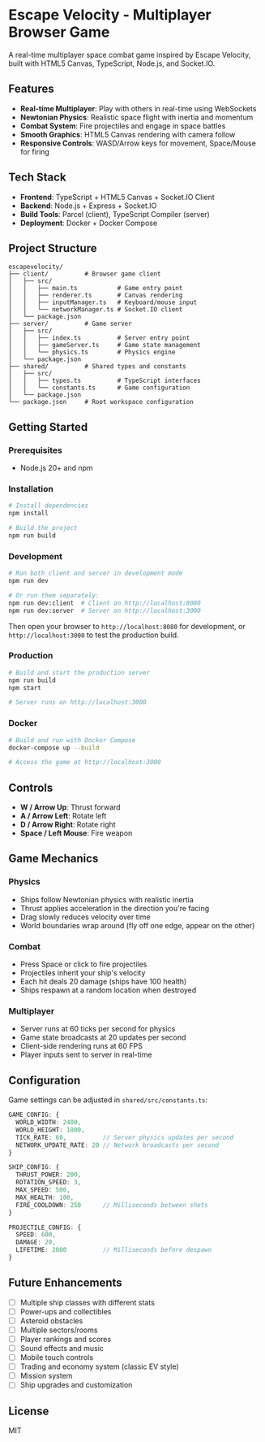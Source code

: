 # Escape Velocity - Multiplayer Browser Game

A real-time multiplayer space combat game inspired by Escape Velocity, built with HTML5 Canvas, TypeScript, Node.js, and Socket.IO.

## Features

- **Real-time Multiplayer**: Play with others in real-time using WebSockets
- **Newtonian Physics**: Realistic space flight with inertia and momentum
- **Combat System**: Fire projectiles and engage in space battles
- **Smooth Graphics**: HTML5 Canvas rendering with camera follow
- **Responsive Controls**: WASD/Arrow keys for movement, Space/Mouse for firing

## Tech Stack

- **Frontend**: TypeScript + HTML5 Canvas + Socket.IO Client
- **Backend**: Node.js + Express + Socket.IO
- **Build Tools**: Parcel (client), TypeScript Compiler (server)
- **Deployment**: Docker + Docker Compose

## Project Structure

```
escapevelocity/
├── client/          # Browser game client
│   ├── src/
│   │   ├── main.ts           # Game entry point
│   │   ├── renderer.ts       # Canvas rendering
│   │   ├── inputManager.ts   # Keyboard/mouse input
│   │   └── networkManager.ts # Socket.IO client
│   └── package.json
├── server/          # Game server
│   ├── src/
│   │   ├── index.ts          # Server entry point
│   │   ├── gameServer.ts     # Game state management
│   │   └── physics.ts        # Physics engine
│   └── package.json
├── shared/          # Shared types and constants
│   ├── src/
│   │   ├── types.ts          # TypeScript interfaces
│   │   └── constants.ts      # Game configuration
│   └── package.json
└── package.json     # Root workspace configuration
```

## Getting Started

### Prerequisites

- Node.js 20+ and npm

### Installation

```bash
# Install dependencies
npm install

# Build the project
npm run build
```

### Development

```bash
# Run both client and server in development mode
npm run dev

# Or run them separately:
npm run dev:client  # Client on http://localhost:8080
npm run dev:server  # Server on http://localhost:3000
```

Then open your browser to `http://localhost:8080` for development, or `http://localhost:3000` to test the production build.

### Production

```bash
# Build and start the production server
npm run build
npm start

# Server runs on http://localhost:3000
```

### Docker

```bash
# Build and run with Docker Compose
docker-compose up --build

# Access the game at http://localhost:3000
```

## Controls

- **W / Arrow Up**: Thrust forward
- **A / Arrow Left**: Rotate left
- **D / Arrow Right**: Rotate right
- **Space / Left Mouse**: Fire weapon

## Game Mechanics

### Physics
- Ships follow Newtonian physics with realistic inertia
- Thrust applies acceleration in the direction you're facing
- Drag slowly reduces velocity over time
- World boundaries wrap around (fly off one edge, appear on the other)

### Combat
- Press Space or click to fire projectiles
- Projectiles inherit your ship's velocity
- Each hit deals 20 damage (ships have 100 health)
- Ships respawn at a random location when destroyed

### Multiplayer
- Server runs at 60 ticks per second for physics
- Game state broadcasts at 20 updates per second
- Client-side rendering runs at 60 FPS
- Player inputs sent to server in real-time

## Configuration

Game settings can be adjusted in `shared/src/constants.ts`:

```typescript
GAME_CONFIG: {
  WORLD_WIDTH: 2400,
  WORLD_HEIGHT: 1800,
  TICK_RATE: 60,          // Server physics updates per second
  NETWORK_UPDATE_RATE: 20 // Network broadcasts per second
}

SHIP_CONFIG: {
  THRUST_POWER: 200,
  ROTATION_SPEED: 3,
  MAX_SPEED: 500,
  MAX_HEALTH: 100,
  FIRE_COOLDOWN: 250      // Milliseconds between shots
}

PROJECTILE_CONFIG: {
  SPEED: 600,
  DAMAGE: 20,
  LIFETIME: 2000          // Milliseconds before despawn
}
```

## Future Enhancements

- [ ] Multiple ship classes with different stats
- [ ] Power-ups and collectibles
- [ ] Asteroid obstacles
- [ ] Multiple sectors/rooms
- [ ] Player rankings and scores
- [ ] Sound effects and music
- [ ] Mobile touch controls
- [ ] Trading and economy system (classic EV style)
- [ ] Mission system
- [ ] Ship upgrades and customization

## License

MIT
